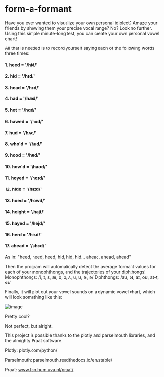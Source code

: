 # form-a-formant
 
Have you ever wanted to visualize your own personal idiolect? Amaze your friends by showing them your precise vocal range? No? Look no further. Using this simple minute-long test, you can create your own personal vowel chart! 

All that is needed is to record yourself saying each of the following words three times: 

#### 1. heed    =   '/hid/' 
#### 2. hid     =   '/hɪd/' 
#### 3. head    =   '/hɛd/'
#### 4. had     =   '/hæd/' 
#### 5. hot     =   '/hɑd/'
#### 6. hawed   =   '/hɔd/'
#### 7. hud     =   '/hʌd/'
#### 8. who'd   =   '/hud/'
#### 9. hood    =   '/hʊd/'
#### 10. how'd  =   '/haʊd/'
#### 11. hoyed  =   '/hoɪd/'
#### 12. hide   =   '/haɪd/'
#### 13. hoed   =   '/howd/'
#### 14. height =   '/hajt/'
#### 15. hayed  =   '/hejd/'
#### 16. herd   =   '/hɚd/' 
#### 17. ahead  =   '/əhɛd/'

As in: "heed, heed, heed, hid, hid, hid... ahead, ahead, ahead"

Then the program will automatically detect the average formant values for each of your monophthongs, and the trajectories of your diphthongs! 
Monophthongs: /i, ɪ, ɛ, æ, ɑ, ɔ, ʌ, u, ʊ, ɚ, ə/ 
Diphthongs: /aʊ, oɪ, aɪ, oʊ, aɪ-t, eɪ/ 

Finally, it will plot out your vowel sounds on a dynamic vowel chart, which will look something like this:

![image](https://user-images.githubusercontent.com/62908125/180579303-5fc541fe-48ca-4864-b410-a982b6dd9010.png)

Pretty cool? 

Not perfect, but alright. 


This project is possible thanks to the plotly and parselmouth libraries, and the almighty Praat software. 

Plotly: plotly.com/python/

Parselmouth: parselmouth.readthedocs.io/en/stable/

Praat: www.fon.hum.uva.nl/praat/

